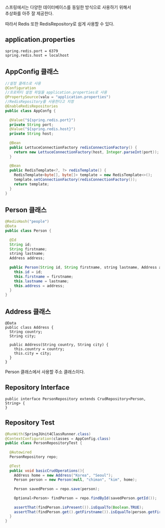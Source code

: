 스프링에서는 다양한 데이터베이스를 동일한 방식으로 사용하기 위해서  
추상화를 아주 잘 제공한다.  
  
따라서 Redis 또한 RedisRepository로 쉽게 사용할 수 있다. 

## application.properties
```
spring.redis.port = 6379
spring.redis.host = localhost
```
## AppConfig 클래스
```java
//설정 클래스로 사용
@Configuration
//프로퍼티 설정 파일을 application.properties로 사용
@PropertySource(valu = "application.properties")
//RedisRepository를 사용한다고 지정
@EnableRedisRepositories
public class AppConfg {
  
  @Value("${spring.redis.port}")
  private String port;
  @Value("${spring.redis.host}")
  private String host;
  
  @Bean
  public LettuceConnectionFactory redisConnectionFactory() {
    return new LettuceConnectionFactory(host, Integer.parseInt(port));
  }
  
  @Bean
  public RedisTemplate<?, ?> redisTemplate() {
    RedisTemplate<byte[], byte[]> template = new RedisTemplate<>();
    template.setConnectionFactory(redisConnectionFactory());
    return template;
  }
}
```

## Person 클래스
```java
@RedisHash("people")
@Data
public class Person {
  
  @Id
  String id;
  String firstname;
  string lastname;
  Address address;
  
  public Person(String id, String firstname, string lastname, Address address) {
    this.id = id;
    this.firstname = firstname;
    this.lastname = lastname;
    this.address = address;
  }
}
```

## Address 클래스
```
@Data
public class Address {
  String country;
  String city;
  
  public Address(String country, String city) {
    this.country = country;
    this.city = city;
  }
}
```
Person 클래스에서 사용할 주소 클래스이다.
## Repository Interface
```
public interface PersonRepository extends CrudRepository<Person, String> {
}
```

## Repository Test
```java
@RunWith(SpringJUnit4ClassRunner.class)
@ContextConfiguration(classes = AppConfig.class)
public class PersonRepositoryTest {
  
  @Autowired
  PersonRepository repo;
  
  @Test
  public void basicCrudOperations(){  
    Address home = new Address("Korea", "Seoul");
    Person person = new Person(null, "chiman", "kim", home);
    
    Person savedPerson = repo.save(person);
    
    Optional<Person> findPerson = repo.findById(savedPerson.getId());
    
    assertThat(findPerson.isPresent()).isEqualTo(Boolean.TRUE);
    assertThat(findPerson.get().getFirstname()).isEqualTo(person.getFirstname());
  }
}
```




























    
  
  
